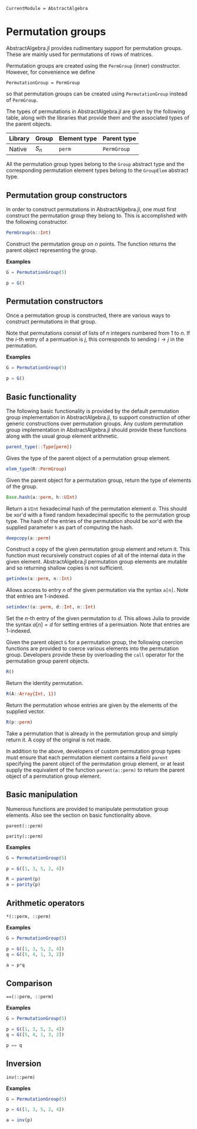 ```@meta
CurrentModule = AbstractAlgebra
```

# Permutation groups

AbstractAlgebra.jl provides rudimentary support for permutation groups. These are
mainly used for permutations of rows of matrices.

Permutation groups are created using the `PermGroup` (inner) constructor.
However, for convenience we define

```
PermutationGroup = PermGroup
```

so that permutation groups can be created using `PermutationGroup` instead of
`PermGroup`.

The types of permutations in AbstractAlgebra.jl are given by the following table, along with
the libraries that provide them and the associated types of the parent objects.

 Library | Group                          | Element type  | Parent type
---------|--------------------------------|---------------|---------------------
Native   | $S_n$                          | `perm`        | `PermGroup`

All the permutation group types belong to the `Group` abstract type and the
corresponding permutation element types belong to the `GroupElem` abstract
type.

## Permutation group constructors

In order to construct permutations in AbstractAlgebra.jl, one must first construct the
permutation group they belong to. This is accomplished with the following
constructor.

```julia
PermGroup(n::Int)
```

Construct the permutation group on $n$ points. The function returns the parent
object representing the group.

**Examples**

```julia
G = PermutationGroup(5)

p = G()
```

## Permutation constructors

Once a permutation group is constructed, there are various ways to construct
permutations in that group.

Note that permutations consist of lists of $n$ integers numbered from $1$ to
$n$. If the $i$-th entry of a permuation is $j$, this corresponds to sending
$i \to j$ in the permutation.

**Examples**

```julia
G = PermutationGroup(5)

p = G()
```

## Basic functionality

The following basic functionality is provided by the default permutation group
implementation in AbstractAlgebra.jl, to support construction of other generic
constructions over permutation groups. Any custom permutation group implementation in
AbstractAlgebra.jl should provide these  functions along with the usual group element
arithmetic.

```julia
parent_type(::Type{perm})
```

Gives the type of the parent object of a permutation group element.

```julia
elem_type(R::PermGroup)
```

Given the parent object for a permutation group, return the type of elements
of the group.

```julia
Base.hash(a::perm, h::UInt)
```

Return a `UInt` hexadecimal hash of the permutation element $a$. This should
be xor'd with a fixed random hexadecimal specific to the permutation group
type. The hash of the entries of the permutation should be xor'd with the
supplied parameter `h` as part of computing the hash.

```julia
deepcopy(a::perm)
```

Construct a copy of the given permutation group element and return it. This
function must recursively construct copies of all of the internal data in the
given element. AbstractAlgebra.jl permutation group elements are mutable and so returning
shallow copies is not sufficient.

```julia
getindex(a::perm, n::Int)
```

Allows access to entry $n$ of the given permutation via the syntax `a[n]`. Note
that entries are $1$-indexed.

```julia
setindex!(a::perm, d::Int, n::Int)
```

Set the $n$-th entry of the given permutation to $d$. This allows Julia to
provide the syntax $a[n] = d$ for setting entries of a permuation. Note that
entries are $1$-indexed.

Given the parent object `G` for a permutation group, the following coercion
functions are provided to coerce various elements into the permutation group.
Developers provide these by overloading the `call` operator for the permutation
group parent objects.

```julia
R()
```

Return the identity permutation.

```julia
R(A::Array{Int, 1})
```

Return the permutation whose entries are given by the elements of the supplied
vector.

```julia
R(p::perm)
```

Take a permutation that is already in the permutation group and simply return
it. A copy of the original is not made.

In addition to the above, developers of custom permutation group types must
ensure that each permutation element contains a field `parent` specifying the
parent object of the permutation group element, or at least supply the
equivalent of the function `parent(a::perm)` to return the parent object of a
permutation group element.

## Basic manipulation

Numerous functions are provided to manipulate permutation group elements. Also
see the section on basic functionality above.

```@docs
parent(::perm)
```

```@docs
parity(::perm)
```

**Examples**

```julia
G = PermutationGroup(5)

p = G([1, 3, 5, 2, 4])

R = parent(p)
a = parity(p)
```

## Arithmetic operators

```@docs
*(::perm, ::perm)
```

**Examples**

```julia
G = PermutationGroup(5)

p = G([1, 3, 5, 2, 4])
q = G([5, 4, 1, 3, 2])

a = p*q
```

## Comparison

```@docs
==(::perm, ::perm)
```

**Examples**

```julia
G = PermutationGroup(5)

p = G([1, 3, 5, 2, 4])
q = G([5, 4, 1, 3, 2])

p == q
```

## Inversion

```@docs
inv(::perm)
```

**Examples**

```julia
G = PermutationGroup(5)

p = G([1, 3, 5, 2, 4])

a = inv(p)
```

